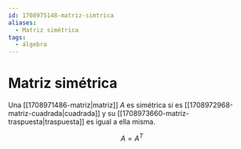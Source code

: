 ```yaml
---
id: 1708975148-matriz-simtrica
aliases:
  - Matriz simétrica
tags:
  - álgebra
---
```


# Matriz simétrica

Una [[1708971486-matriz|matriz]] $A$ es simétrica si es [[1708972968-matriz-cuadrada|cuadrada]] y su [[1708973660-matriz-traspuesta|traspuesta]] es igual a ella misma.

$$
A = A^T
$$
